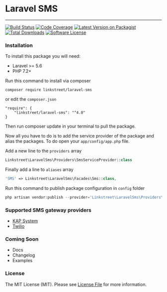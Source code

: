 # Laravel SMS
-------------

[![Build Status][ico-travis]][link-travis]
[![Code Coverage][ico-codecov]][link-codecov]
[![Latest Version on Packagist][ico-version]][link-packagist]
[![Total Downloads][ico-downloads]][link-downloads]
[![Software License][ico-license]](LICENSE)

### Installation

To install this package you will need:

 - Laravel >= 5.6
 - PHP 7.2+


Run this command to install via composer

```
composer require linkstreet/laravel-sms
```

or edit the `composer.json` 

```
"require": {
    "linkstreet/laravel-sms": "^4.0"
}
```

Then run composer update in your terminal to pull the package.

Now all you have to do is to add the service provider of the package and alias the packages. To do open your `app/config/app.php` file.

Add a new line to the `providers` array

```php
Linkstreet\LaravelSms\Providers\SmsServiceProvider::class
```

Finally add a line to `aliases` array

```php
'SMS' => Linkstreet\LaravelSms\Facades\Sms::class,
```

Run this command to publish package configuration in `config` folder

```php
php artisan vendor:publish --provider='Linkstreet\LaravelSms\Providers\SmsServiceProvider'
```


### Supported SMS gateway providers
 - [KAP System](https://kapsystem.com)
 - [Twilio](https://www.twilio.com/)


### Coming Soon
 - Docs
 - Changelog
 - Examples


### License

The MIT License (MIT). Please see [License File](LICENSE) for more information.

[ico-travis]: https://travis-ci.org/linkstreet/laravel-sms.svg?branch=master
[ico-codecov]: https://codecov.io/github/linkstreet/laravel-sms/coverage.svg?branch=master
[ico-version]: https://poser.pugx.org/linkstreet/laravel-sms/v/stable
[ico-downloads]: https://poser.pugx.org/linkstreet/laravel-sms/downloads
[ico-license]: https://poser.pugx.org/linkstreet/laravel-sms/license

[link-travis]: https://travis-ci.org/linkstreet/laravel-sms
[link-codecov]: https://codecov.io/github/linkstreet/laravel-sms?branch=master
[link-packagist]: https://packagist.org/packages/linkstreet/laravel-sms
[link-downloads]: https://packagist.org/packages/linkstreet/laravel-sms
[link-license]: LICENSE
